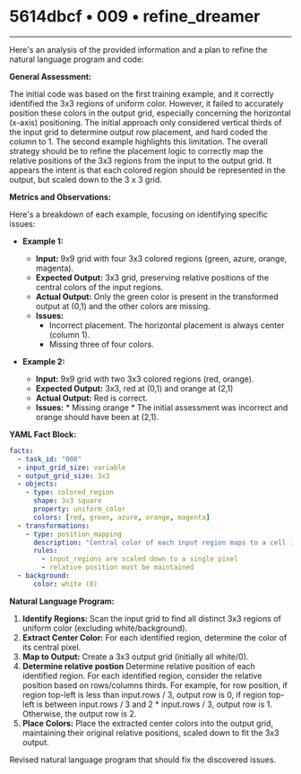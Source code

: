 # 5614dbcf • 009 • refine_dreamer

---
Here's an analysis of the provided information and a plan to refine the natural language program and code:

**General Assessment:**

The initial code was based on the first training example, and it correctly identified the 3x3 regions of uniform color. However, it failed to accurately position these colors in the output grid, especially concerning the horizontal (x-axis) positioning. The initial approach only considered vertical thirds of the input grid to determine output row placement, and hard coded the column to 1. The second example highlights this limitation. The overall strategy should be to refine the placement logic to correctly map the relative positions of the 3x3 regions from the input to the output grid. It appears the intent is that each colored region should be represented in the output, but scaled down to the 3 x 3 grid.

**Metrics and Observations:**

Here's a breakdown of each example, focusing on identifying specific issues:

*   **Example 1:**
    *   **Input:** 9x9 grid with four 3x3 colored regions (green, azure, orange, magenta).
    *   **Expected Output:** 3x3 grid, preserving relative positions of the central colors of the input regions.
    *   **Actual Output:** Only the green color is present in the transformed output at (0,1) and the other colors are missing.
    *   **Issues:**
        *   Incorrect placement. The horizontal placement is always center (column 1).
        *    Missing three of four colors.

*   **Example 2:**
    *   **Input:** 9x9 grid with two 3x3 colored regions (red, orange).
    *   **Expected Output:** 3x3, red at (0,1) and orange at (2,1)
    *   **Actual Output:** Red is correct.
    *    **Issues:**
        *   Missing orange
        *   The initial assessment was incorrect and orange should have been at (2,1).

**YAML Fact Block:**

```yaml
facts:
  - task_id: "008"
  - input_grid_size: variable
  - output_grid_size: 3x3
  - objects:
    - type: colored_region
      shape: 3x3 square
      property: uniform_color
      colors: [red, green, azure, orange, magenta]
  - transformations:
    - type: position_mapping
      description: "Central color of each input region maps to a cell in the output grid."
      rules:
        - input_regions are scaled down to a single pixel
        - relative position must be maintained
  - background:
      color: white (0)

```

**Natural Language Program:**

1.  **Identify Regions:** Scan the input grid to find all distinct 3x3 regions of uniform color (excluding white/background).
2.  **Extract Center Color:** For each identified region, determine the color of its central pixel.
3.  **Map to Output:** Create a 3x3 output grid (initially all white/0).
4. **Determine relative postion** Determine relative position of each identified region. For each identified region, consider the relative position based on rows/columns thirds. For example, for row position, if region top-left is less than input.rows / 3, output row is 0, if region top-left is between input.rows / 3 and 2 * input.rows / 3, output row is 1. Otherwise, the output row is 2.
5.  **Place Colors:** Place the extracted center colors into the output grid, maintaining their original relative positions, scaled down to fit the 3x3 output.

Revised natural language program that should fix the discovered issues.

